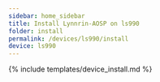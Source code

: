 ```yaml
---
sidebar: home_sidebar
title: Install Lynnrin-AOSP on ls990
folder: install
permalink: /devices/ls990/install
device: ls990
---
```

{% include templates/device_install.md %}
